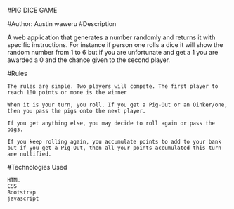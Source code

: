 #PIG DICE GAME

#Author: Austin waweru
#Description

A web application that generates a number randomly and returns it with specific instructions. For instance if person one rolls a dice it will show the random number from 1 to 6 but if you are unfortunate and get a 1 you are awarded a 0 and the chance given to the second player.

#Rules

    The rules are simple. Two players will compete. The first player to reach 100 points or more is the winner

    When it is your turn, you roll. If you get a Pig-Out or an Oinker/one, then you pass the pigs onto the next player.

    If you get anything else, you may decide to roll again or pass the pigs.

    If you keep rolling again, you accumulate points to add to your bank but if you get a Pig-Out, then all your points accumulated this turn are nullified.

#Technologies Used

    HTML
    CSS
    Bootstrap
    javascript